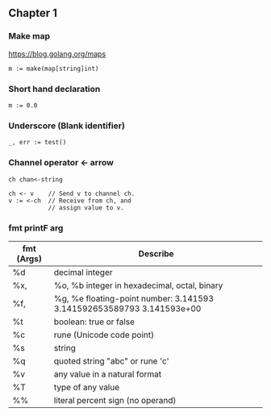 ## Chapter 1

### Make map

https://blog.golang.org/maps

```
m := make(map[string]int)
```

### Short hand declaration

```
m := 0.0
```

### Underscore (Blank identifier)

```
_, err := test()

```

### Channel operator <- arrow

```
ch chan<-string
```

```
ch <- v    // Send v to channel ch.
v := <-ch  // Receive from ch, and
           // assign value to v.
```

### fmt printF arg

fmt (Args) | Describe
------------ | -------------
%d | decimal integer 
%x, | %o, %b integer in hexadecimal, octal, binary 
%f, | %g, %e floating-point number: 3.141593 3.141592653589793 3.141593e+00 
%t | boolean: true or false 
%c | rune (Unicode code point) 
%s | string 
%q | quoted string "abc" or rune 'c' 
%v | any value in a natural format 
%T | type of any value 
%% | literal percent sign (no operand)

